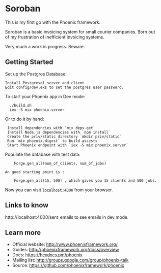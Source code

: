 # Soroban
This is my first go with the Phoenix framework.

Soroban is a basic invoicing system for small courier companies.  Born out of my
frustration of inefficient invoicing systems.

Very much a work in progress.  Beware.

## Getting Started
Set up the Postgres Database:

    Install Postgresql server and client
    Edit config/dev.exs to set the postgres user password.

To start your Phoenix app in Dev mode:

```
  ./build.sh
  iex -S mix phoenix.server
```

Or to do it by hand:

     Install dependencies with `mix deps.get`
     Install Node.js dependencies with `npm install`
     Create the priv/static directory `mkdir priv/static`
     Run `mix phoenix.digest` to build assests
     Start Phoenix endpoint with `iex -S mix phoenix.server`

Populate the database with test data:

```
    Forge.gen_all(num_of_clients, num_of_jobs)
```
    An good starting point is :
```
    Forge.gen_all(15, 500) , which gives you 15 clients and 500 jobs.
```
Now you can visit [`localhost:4000`](http://localhost:4000) from your browser.


## Links to know

http://localhost:4000/sent_emails to see emails in dev mode.


## Learn more

  * Official website: http://www.phoenixframework.org/
  * Guides: http://phoenixframework.org/docs/overview
  * Docs: https://hexdocs.pm/phoenix
  * Mailing list: http://groups.google.com/group/phoenix-talk
  * Source: https://github.com/phoenixframework/phoenix
